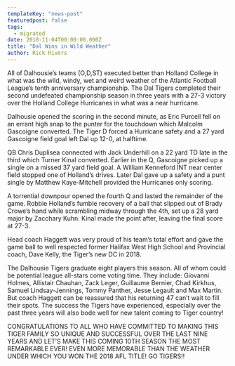 ```yaml
---
templateKey: "news-post"
featuredpost: false
tags:
  - migrated
date: 2018-11-04T00:00:00.000Z
title: "Dal Wins in Wild Weather"
author: Rick Rivers
---
```


All of Dalhousie’s teams (O,D,ST) executed better than Holland College in what was the wild, windy, wet and weird weather of the Atlantic Football League’s tenth anniversary championship.  The Dal Tigers completed their second undefeated championship season in three years with a 27-3 victory over the Holland College Hurricanes in what was a near hurricane.

Dalhousie opened the scoring in the second minute, as Eric Purcell fell on an errant high snap to the punter for the touchdown which Malcolm Gascoigne converted.  The Tiger D forced a Hurricane safety and a 27 yard Gascoigne field goal left Dal up 12-0, at halftime.

QB Chris Duplisea connected with Jack Underhill on a 22 yard TD late in the third which Turner Kinal converted.  Earlier in the Q, Gascoigne picked up a single on a missed 37 yard field goal.  A William Kenneford INT near center field stopped one of Holland’s drives.  Later Dal gave up a safety and a punt single by Matthew Kaye-Mitchell provided the Hurricanes only scoring.

A torrential downpour opened the fourth Q and lasted the remainder of the game.  Robbie Holland’s fumble recovery of a ball that slipped out of Brady Crowe’s hand while scrambling midway through the 4th, set up a 28 yard major by Zacchary Kuhn.  Kinal made the point after, leaving the final score at 27-3.

Head coach Haggett was very proud of his team’s total effort and gave the game ball to well respected former Halifax West High School and Provincial coach, Dave Kelly, the Tiger’s new DC in 2018.

The Dalhousie Tigers graduate eight players this season.  All of whom could be potential league all-stars come voting time.  They include: Giovanni Holmes, Allistair Chauhan, Zack Leger, Guillaume Bernier, Chad Kirkhus, Samuel Lindsay-Jennings, Tommy Panther, Jesse Legault and Max Martin.  But coach Haggett can be reassured that his returning 47 can’t wait to fill their spots.  The success the Tigers have experienced, especially over the past three years will also bode well for new talent coming to Tiger country!

CONGRATULATIONS TO ALL WHO HAVE COMMITTED TO MAKING THIS TIGER FAMILY SO UNIQUE AND SUCCESSFUL OVER THE LAST NINE YEARS AND LET’S MAKE THIS COMING 10TH SEASON THE MOST REMARKABLE EVER!  EVEN MORE MEMORABLE THAN THE WEATHER UNDER WHICH YOU WON THE 2018 AFL TITLE!   GO TIGERS!!
